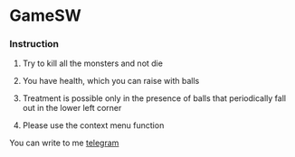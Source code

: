 # GameSW
### Instruction

1. Try to kill all the monsters and not die

2. You have health, which you can raise with balls

3. Treatment is possible only in the presence of balls that periodically fall out in the lower left corner

4. Please use the context menu function

You can write to me [telegram](https://t.me/tromp86)
